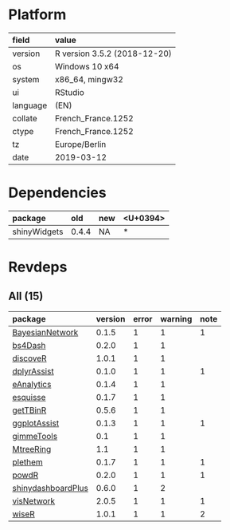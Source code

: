 # Platform

|field    |value                        |
|:--------|:----------------------------|
|version  |R version 3.5.2 (2018-12-20) |
|os       |Windows 10 x64               |
|system   |x86_64, mingw32              |
|ui       |RStudio                      |
|language |(EN)                         |
|collate  |French_France.1252           |
|ctype    |French_France.1252           |
|tz       |Europe/Berlin                |
|date     |2019-03-12                   |

# Dependencies

|package      |old   |new |<U+0394>  |
|:------------|:-----|:---|:--|
|shinyWidgets |0.4.4 |NA  |*  |

# Revdeps

## All (15)

|package                                              |version |error |warning |note |
|:----------------------------------------------------|:-------|:-----|:-------|:----|
|[BayesianNetwork](problems.md#bayesiannetwork)       |0.1.5   |1     |1       |1    |
|[bs4Dash](problems.md#bs4dash)                       |0.2.0   |1     |1       |     |
|[discoveR](problems.md#discover)                     |1.0.1   |1     |1       |     |
|[dplyrAssist](problems.md#dplyrassist)               |0.1.0   |1     |1       |1    |
|[eAnalytics](problems.md#eanalytics)                 |0.1.4   |1     |1       |     |
|[esquisse](problems.md#esquisse)                     |0.1.7   |1     |1       |     |
|[getTBinR](problems.md#gettbinr)                     |0.5.6   |1     |1       |     |
|[ggplotAssist](problems.md#ggplotassist)             |0.1.3   |1     |1       |1    |
|[gimmeTools](problems.md#gimmetools)                 |0.1     |1     |1       |     |
|[MtreeRing](problems.md#mtreering)                   |1.1     |1     |1       |     |
|[plethem](problems.md#plethem)                       |0.1.7   |1     |1       |1    |
|[powdR](problems.md#powdr)                           |0.2.0   |1     |1       |1    |
|[shinydashboardPlus](problems.md#shinydashboardplus) |0.6.0   |1     |2       |     |
|[visNetwork](problems.md#visnetwork)                 |2.0.5   |1     |1       |1    |
|[wiseR](problems.md#wiser)                           |1.0.1   |1     |1       |2    |

